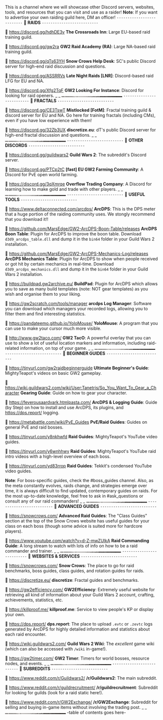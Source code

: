This is a channel where we will showcase other Discord servers, websites, tools, and resources that you can visit and use as a raider!
**Note**: If you want to advertise your own raiding guild here, DM an officer!
`--------------------------`
:pushpin: **RAIDS**
`--------------------------`

:link: <https://discord.gg/hdhDE3v>
**The Crossroads Inn**: Large EU-based raid training guild.

:link:  <https://discord.gg/gw2ra>
**GW2 Raid Academy (RA)**: Large NA-based raid training guild.

:link:  <https://discord.gg/qTs63YH>
**Snow Crows Help Desk**: SC's public Discord server for high-end raid discussion and questions.

:link:  <https://discord.gg/ASSRRVs>
**Late Night Raids [LNR]**: Discord-based raid LFG for EU and NA.

:link:  <https://discord.gg/Xfg2TqF>
**GW2 Looking For Instance**: Discord for looking for raid openers.
_ _
![separator-small](../../graphics/separators/separator-small.png)
`--------------------------`
:pushpin: **FRACTALS**
`--------------------------`

:link: <https://discord.gg/CE3TswT>
**Mistlocked [FotM]**: Fractal training guild & discord server for EU and NA. Go here for training fractals (including CMs), even if you have low experience with them!

:link:  <https://discord.gg/32Zb3UX>
**discretize.eu**: dT's public Discord server for high-end fractal discussion and questions.
_ _
![separator-small](../../graphics/separators/separator-small.png)
`--------------------------`
:pushpin: **OTHER DISCORDS**
`--------------------------`

:link:  <https://discord.gg/guildwars2>
**Guild Wars 2**: The subreddit's Discord server.

:link: <https://discord.gg/PTCp2tC>
**[fast] EU GW2 Farming Community**: A Discord for PvE open world farming.

:link: <https://discord.gg/3qXmrqe>
**Overflow Trading Company**: A Discord for learning how to make gold and trade with other players.
_ _
![separator-small](../../graphics/separators/separator-small.png)
`--------------------------`
:pushpin: **USEFUL TOOLS**
`--------------------------`

:link:  <https://www.deltaconnected.com/arcdps/>
**ArcDPS**: This is the DPS meter that a huge portion of the raiding community uses. We stongly recommend that you download it!!

:link:  <https://github.com/MarsEdge/GW2-ArcDPS-Boon-Table/releases>
**ArcDPS Boon Table**: Plugin for ArcDPS to improve the boon table. Download `d3d9_arcdps_table.dll` and dump it in the `bin64` folder in your Guild Wars 2 installation.

:link:  <https://github.com/MarsEdge/GW2-ArcDPS-Mechanics-Log/releases>
**ArcDPS Mechanics Table**: Plugin for ArcDPS to show when people received or got hit by certain mechanics in real-time. Download `d3d9_arcdps_mechanics.dll` and dump it in the `bin64` folder in your Guild Wars 2 installation.

:link: <https://buildpad.gw2archive.eu/>
**BuildPad**: Plugin for ArcDPS which allows you to save as many build templates (note: NOT gear templates) as you wish and organise them to your liking.

:link: <https://gw2scratch.com/tools/manager>
**arcdps Log Manager**: Software you can download which managers your recorded logs, allowing you to filter them and find interesting statistics.

:link:  <https://pandateemo.github.io/YoloMouse/>
**YoloMouse**: A program that you can use to make your cursor much more visible.

:link:  <http://www.gw2taco.com/>
**GW2 TacO**: A powerful overlay that you can use to show a lot of useful location markers and information, including raid-related information, on top of your game.
_ _
![separator-small](../../graphics/separators/separator-small.png)
`--------------------------`
:pushpin: **BEGINNER GUIDES**
`--------------------------`

:link: <https://tinyurl.com/gw2raidbeginnerguide>
**Ultimate Beginner's Guide**: MightyTeapot's videos on basic GW2 gameplay.

:link: <https://wiki.guildwars2.com/wiki/User:Tanetris/So_You_Want_To_Gear_a_Character>
**Gearing Guide**: Guide on how to gear your character.

:link: <https://feverousaardvark.htmlpasta.com/>
**ArcDPS & Logging Guide**: Guide (by Step) on how to install and use ArcDPS, its plugins, and <https://dps.report/> logging.

:link:  <https://metabattle.com/wiki/PvE_Guides>
**PvE/Raid Guides**: Guides on general PvE and raid bosses.

:link:  <https://tinyurl.com/y8nkhwfd>
**Raid Guides**: MightyTeapot's YouTube video guides.

:link: <https://tinyurl.com/y6wnhhwy>
**Raid Guides**: MightyTeapot's YouTube raid intro videos with a high-level overview of each boss.

:link:  <https://tinyurl.com/yd83rrop>
**Raid Guides**: Tekkit's condensed YouTube video guides.

**Note**: For boss-specific guides, check the #boss_guides channel. Also, as the meta constantly evolves, raids change, and strategies emerge over time, it is always difficult to find updated, contemporary guides on raids. For the most up-to-date knowledge, feel free to ask in #ask_questions or consult any of our raid commanders!
_ _
![separator-small](../../graphics/separators/separator-small.png)
`--------------------------`
:pushpin: **ADVANCED GUIDES**
`--------------------------`

:link:  <https://snowcrows.com/>
**Advanced Raid Guides**: The "Class Guides" section at the top of the Snow Crows website has useful guides for your class on each boss (though some advice is suited more for hardcore players).

:link:  <https://www.youtube.com/watch?v=d-Z-mwZUlkA>
**Raid Commanding Guide**: A long stream to watch with lots of info on how to be a raid commander and trainer.
_ _
![separator-small](../../graphics/separators/separator-small.png)
`--------------------------`
:pushpin: **WEBSITES & SERVICES**
`--------------------------`

:link:  <https://snowcrows.com/>
**Snow Crows**: The place to go for raid benchmarks, boss guides, class guides, and rotation guides for raids.

:link:  <https://discretize.eu/>
**discretize**: Fractal guides and benchmarks.

:link:  <https://gw2efficiency.com/>
**GW2Efficiency**: Extremely useful website for retrieving all kind of information about your Guild Wars 2 account, crafting, achievements, statistics, etc.

:link:  <https://killproof.me/>
**killproof.me**: Service to view people's KP or display your own.

:link:  <https://dps.report/>
**dps.report**: The place to upload `.evtc` or `.zevtc` logs generated by ArcDPS for highly detailed information and statistics about each raid encounter.

:link:  <https://wiki.guildwars2.com/>
**Guild Wars 2 Wiki**: The *excellent* game wiki (which can also be accessed with `/wiki` in-game!).

:link:  <https://gw2timer.com/>
**GW2 Timer**: Timers for world bosses, resource nodes, and events.
_ _
![separator-small](../../graphics/separators/separator-small.png)
`--------------------------`
:pushpin: **SUBREDDITS**
`--------------------------`

:link:  <https://www.reddit.com/r/Guildwars2/>
**/r/Guildwars2**: The main subreddit.

:link:  <https://www.reddit.com/r/guildrecruitment/>
**/r/guildrecruitment**: Subreddit for looking for guilds (look for a raid static here!).

:link:  <https://www.reddit.com/r/GW2Exchange/>
**/r/GW2Exchange**: Subreddit for selling and buying in-game items without involving the trading post.
_ _
![separator-small](../../graphics/separators/separator-small.png)
-table of contents goes here-
